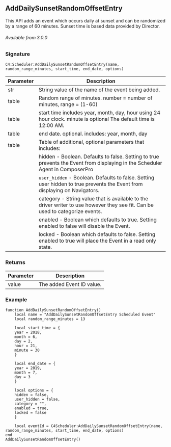 ## AddDailySunsetRandomOffsetEntry

This API adds an event which occurs daily at sunset and can be randomized by a range of 60 minutes. Sunset time is based data provided by Director.

###### Available from 3.0.0


### Signature

`C4:Scheduler:AddDailySunsetRandomOffsetEntry(name, random_range_minutes, start_time, end_date, options)`


| Parameter | Description |
| --- | --- |
| str | String value of the name of the event being added. |
|table | Random range of minutes. number = number of minutes, range = (1-60) |
| table | start time includes year, month, day, hour using 24 hour clock. minute is optional  The default time is 12:00 AM. | 
| table  | end date. optional. includes: year, month, day |
| table | Table of additional, optional parameters that includes: |
| | hidden - Boolean. Defaults to false. Setting to true prevents the Event from displaying in the Scheduler Agent in ComposerPro |
| | `user_hidden` - Boolean. Defaults to false. Setting user hidden to true prevents the Event from displaying on Navigators. |
| | category - String value that is available to the driver writer to use however they see fit. Can be used to categorize events. |
| | enabled - Boolean which defaults to true. Setting enabled to false will disable the Event. |
| | locked - Boolean which defaults to false. Setting enabled to true will place the Event in a read only state. |



### Returns

| Parameter | Description |
| --- | --- |
| value | The added Event ID value. |


### Example

```
function AddDailySunsetRandomOffsetEntry()
	local name = "AddDailySunsetRandomOffsetEntry Scheduled Event"
	local random_range_minutes = 13

	local start_time = {
	year = 2018,
	month = 6,
	day = 2,
	hour = 21,
	minute = 30
	}
	
	local end_date = {
	year = 2019,
	month = 7,
	day = 3
	}
	
	local options = {
	hidden = false,
	user_hidden = false,
	category = "",
	enabled = true,
	locked = false
	}
	
	local eventId = C4Scheduler:AddDailySunsetRandomOffsetEntry(name, random_range_minutes, start_time, end_date, options)
end
AddDailySunsetRandomOffsetEntry()
```